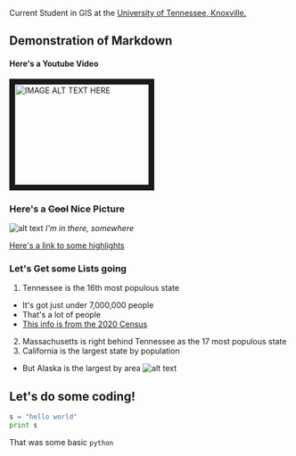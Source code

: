 Current Student in GIS at the [University of Tennessee, Knoxville.](https://utk.edu)

## Demonstration of Markdown
#### Here's a Youtube Video
<a href="http://www.youtube.com/watch?feature=player_embedded&v=4nCIhS4euFQ
" target="_blank"><img src="http://img.youtube.com/vi/4nCIhS4euFQ/0.jpg" 
alt="IMAGE ALT TEXT HERE" width="240" height="180" border="10" /></a>

### Here's a ~~Cool~~ Nice Picture 
![alt text](https://i.ytimg.com/vi/ij8JB47XbZA/maxresdefault.jpg)
*I'm in there, somewhere*

[Here's a link to some highlights](https://utsports.com/news/2022/10/15/football-no-6-vols-take-down-3-tide-as-time-expires-52-49.aspx)

### Let's Get some Lists going
1. Tennessee is the 16th most populous state
* It's got just under 7,000,000 people 
* That's a lot of people
* [This info is from the 2020 Census](https://www.census.gov/library/stories/state-by-state/tennessee-population-change-between-census-decade.html)
2. Massachusetts is right behind Tennessee as the 17 most populous state 
3. California is the largest state by population
* But Alaska is the largest by area
![alt text](https://ontheworldmap.com/usa/us-states-map-max.jpg)

## Let's do some coding!
```python
s = "hello world"
print s
```

That was some basic `python`
